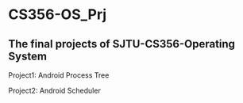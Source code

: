 # CS356-OS_Prj
## The final projects of SJTU-CS356-Operating System
Project1: Android Process Tree

Project2: Android Scheduler
